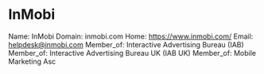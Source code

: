 
# InMobi

Name: InMobi
Domain: inmobi.com
Home: https://www.inmobi.com/
Email: helpdesk@inmobi.com
Member_of: Interactive Advertising Bureau (IAB)
Member_of: Interactive Advertising Bureau UK (IAB UK)
Member_of: Mobile Marketing Asc
